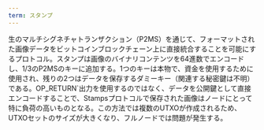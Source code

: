 ```yaml
---
term: スタンプ
---
```

生のマルチシグネチャトランザクション（P2MS）を通じて、フォーマットされた画像データをビットコインブロックチェーン上に直接統合することを可能にするプロトコル。スタンプは画像のバイナリコンテンツを64進数でエンコードし、1/3のP2MSのキーに追加する。1つのキーは本物で、資金を使用するために使用され、残りの2つはデータを保存するダミーキー（関連する秘密鍵は不明）である。OP_RETURN`出力を使用するのではなく、データを公開鍵として直接エンコードすることで、Stampsプロトコルで保存された画像はノードにとって特に負荷の高いものとなる。この方法では複数のUTXOが作成されるため、UTXOセットのサイズが大きくなり、フルノードでは問題が発生する。
